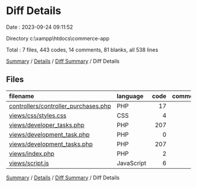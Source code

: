 # Diff Details

Date : 2023-09-24 09:11:52

Directory c:\\xampp\\htdocs\\commerce-app

Total : 7 files,  443 codes, 14 comments, 81 blanks, all 538 lines

[Summary](results.md) / [Details](details.md) / [Diff Summary](diff.md) / Diff Details

## Files
| filename | language | code | comment | blank | total |
| :--- | :--- | ---: | ---: | ---: | ---: |
| [controllers/controller_purchases.php](/controllers/controller_purchases.php) | PHP | 17 | 0 | 2 | 19 |
| [views/css/styles.css](/views/css/styles.css) | CSS | 4 | 0 | 0 | 4 |
| [views/developer_tasks.php](/views/developer_tasks.php) | PHP | 207 | 7 | 39 | 253 |
| [views/development_task.php](/views/development_task.php) | PHP | 0 | 0 | -1 | -1 |
| [views/development_tasks.php](/views/development_tasks.php) | PHP | 207 | 7 | 39 | 253 |
| [views/index.php](/views/index.php) | PHP | 2 | 0 | 0 | 2 |
| [views/script.js](/views/script.js) | JavaScript | 6 | 0 | 2 | 8 |

[Summary](results.md) / [Details](details.md) / [Diff Summary](diff.md) / Diff Details